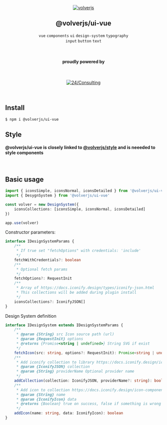 <div align="center">
  
[![volverjs](https://raw.githubusercontent.com/volverjs/style/main/src/assets/volverjs.svg)](https://github.com/volverjs)

## @volverjs/ui-vue

`vue` `components` `ui` `design-system` `typography`  
`input` `button` `text`

<br>

#### proudly powered by

<br>

[![24/Consulting](https://raw.githubusercontent.com/volverjs/style/main/src/assets/24consulting.svg)](https://24consulting.it)

<br>

</div>

## Install

```
$ npm i @volverjs/ui-vue
```

## Style

#### @volverjs/ui-vue is closely linked to [@volverjs/style](https://volverjs.github.io/style/) and is neeeded to style components

<br />

## Basic usage

```typescript
import { iconsSimple, iconsNormal, iconsDetailed } from '@volverjs/ui-vue/icons'
import { DesygnSystem } from '@volverjs/ui-vue'

const volver = new DesignSystem({
	iconsCollections: [iconsSimple, iconsNormal, iconsDetailed]
})

app.use(volver)
```

Constructor parameters:

```typescript
interface IDesignSystemParams {
	/**
	 * If true set "fetchOptions" with credentials: 'include'
	 */
	fetchWithCredentials?: boolean
	/**
	 * Optional fetch params
	 */
	fetchOptions?: RequestInit
	/**
	 * Array of https://docs.iconify.design/types/iconify-json.html
	 * This collections will be added during plugin install
	 */
	iconsCollections?: IconifyJSON[]
}
```

Design System definition

```typescript
interface IDesignSystem extends IDesignSystemParams {
	/**
	 * @param {String} src Icon source path (url)
	 * @param {RequestInit} options
	 * @returns {Promise<string | undefined>} String SVG if exist
	 */
	fetchIcon(src: string, options?: RequestInit): Promise<string | undefined>
	/**
	 * Add iconify collection to library https://docs.iconify.design/icon-components/vue/add-collection.html
	 * @param {IconifyJSON} collection
	 * @param {String} providerName Optional provider name
	 */
	addCollection(collection: IconifyJSON, providerName?: string): boolean
	/**
	 * Add icon to collection https://docs.iconify.design/icon-components/vue/add-icon.html
	 * @param {String} name
	 * @param {IconifyIcon} data
	 * @returns {Boolean} true on success, false if something is wrong with data
	 */
	addIcon(name: string, data: IconifyIcon): boolean
}
```
